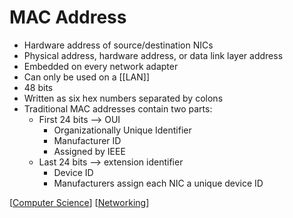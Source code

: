 # MAC Address

- Hardware address of source/destination NICs
- Physical address, hardware address, or data link layer address
- Embedded on every network adapter
- Can only be used on a [[LAN]]
- 48 bits
- Written as six hex numbers separated by colons
- Traditional MAC addresses contain two parts:
  - First 24 bits --> OUI
    - Organizationally Unique Identifier
    - Manufacturer ID
    - Assigned by IEEE
  - Last 24 bits --> extension identifier
    - Device ID
    - Manufacturers assign each NIC a unique device ID

[[Computer Science]] [[Networking]]

[//begin]: # "Autogenerated link references for markdown compatibility"
[Computer Science]: computer-science "Computer Science"
[Networking]: networking "Networking"
[//end]: # "Autogenerated link references"